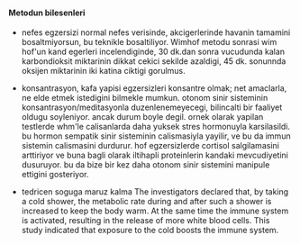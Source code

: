 #### Metodun bilesenleri

* nefes egzersizi
  normal nefes verisinde, akcigerlerinde havanin tamamini bosaltmiyorsun, bu
  teknikle bosaltiliyor. Wimhof metodu sonrasi wim hof'un kand egerleri
  incelendiginde, 30 dk.dan sonra vucudunda kalan karbondioksit miktarinin dikkat
  cekici sekilde azaldigi, 45 dk. sonunnda oksijen miktarinin iki katina ciktigi
  gorulmus.

* konsantrasyon, kafa yapisi egzersizleri
  konsantre olmak; net amaclarla, ne elde etmek istedigini bilmekle mumkun.
  otonom sinir sisteminin konsantrasyon/meditasyonla duzenlenemeyecegi,
  bilincalti bir faaliyet oldugu soyleniyor. ancak durum boyle degil.
  ornek olarak yapilan testlerde whm'le calisanlarda daha yuksek stres
  hormonuyla karsilasildi. bu hormon sempatik sinir sisteminin calismasiyla
  yayilir, ve bu da immun sistemin calismasini durdurur.
  hof egzersizlerde cortisol salgilamasini arttiriyor ve buna bagli olarak
  iltihapli proteinlerin kandaki mevcudiyetini dusuruyor. bu da bize bir kez daha
  otonom sinir sistemini manipule ettigini gosteriyor.

* tedricen soguga maruz kalma
  The investigators declared that, by taking a cold shower, the metabolic rate
  during and after such a shower is increased to keep the body warm. At the same
  time the immune system is activated, resulting in the release of more white
  blood cells. This study indicated that exposure to the cold boosts the immune system.

